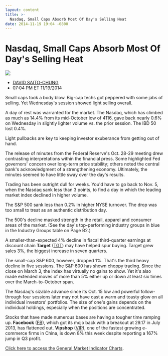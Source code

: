 ```yaml
---
layout: content
title: >-
  Nasdaq, Small Caps Absorb Most Of Day's Selling Heat
date: 2014-11-19 19:04 -0800
---
```



Nasdaq, Small Caps Absorb Most Of Day's Selling Heat
=====================================================


![](https://www.investors.com/wp-content/uploads/ibd-migrated-images/MPv_141120_635520070865711779.png)

* [DAVID SAITO-CHUNG](https://www.investors.com/author/chungd/ "Posts by DAVID SAITO-CHUNG")
* 07:04 PM ET 11/19/2014




Small caps took a body blow. Big-cap techs got peppered with some jabs of selling. Yet Wednesday's session showed light selling overall.


A day of rest was warranted for the market. The Nasdaq, which has climbed as much as 14.4% from its mid-October low of 4116, gave back nearly 0.6% on Wednesday in slightly lighter volume vs. the prior session. The IBD 50 lost 0.4%.


Light pullbacks are key to keeping investor exuberance from getting out of hand.


The release of minutes from the Federal Reserve's Oct. 28-29 meeting drew contrasting interpretations within the financial press. Some highlighted Fed governors' concern over long-term price stability; others noted the central bank's acknowledgment of a strengthening economy. Ultimately, the minutes seemed to have little sway over the day's results.


Trading has been outright dull for weeks. You'd have to go back to Nov. 5, when the Nasdaq sank less than 3 points, to find a day in which the leading market index declined in higher volume.


The S&P 500 sank less than 0.2% in higher NYSE turnover. The drop was too small to treat as an authentic distribution day.


The 500's decline masked strength in the retail, apparel and consumer areas of the market. (See the day's top-performing industry groups in blue in the Industry Groups table on Page B2.)


A smaller-than-expected 4% decline in fiscal third-quarter earnings at discount chain **Target** ([TGT](https://research.investors.com/quote.aspx?symbol=TGT)) may have helped spur buying. Target grew sales 3%, the biggest increase in seven quarters.


The small-cap S&P 600, however, dropped 1%. That's the third heavy decline in five sessions. The S&P 600 has shown choppy trading. Since the close on March 3, the index has virtually no gains to show. Yet it's also made extended moves of more than 5% either up or down at least six times over the March-to-October span.


The Nasdaq's sizable advance since its Oct. 15 low and powerful follow-through four sessions later may not have cast a warm and toasty glow on all individual investors' portfolios. The size of one's gains depends on the individual holdings, especially when the positions are concentrated.


Stocks that have made numerous bases are having a tougher time ramping up. **Facebook** ([FB](https://research.investors.com/quote.aspx?symbol=FB)), which got its mojo back with a breakout at 29.17 in July 2013, has flattened out. **Vipshop** ([VIP](https://research.investors.com/quote.aspx?symbol=VIP)), one of the fastest growing e-commerce firms in China, is down 8% this week despite reporting a 167% jump in Q3 profit.


[Click here to access the General Market Indicator Charts](https://www.investors.com/pdf/GMI_112014.pdf).




